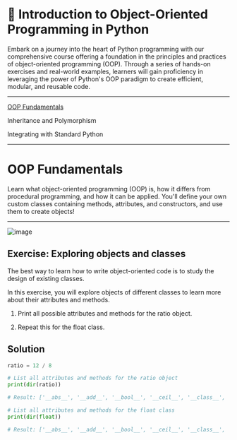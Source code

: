# 🐍 Introduction to Object-Oriented Programming in Python

Embark on a journey into the heart of Python programming with our comprehensive course offering a foundation in the principles and practices of object-oriented programming (OOP). Through a series of hands-on exercises and real-world examples, learners will gain proficiency in leveraging the power of Python's OOP paradigm to create efficient, modular, and reusable code.

--------------

[OOP Fundamentals](https://github.com/janaom/datacamp-professional-data-engineer-in-python/blob/main/introduction-to-object-oriented-programming-in-python/README.md#oop-fundamentals)

Inheritance and Polymorphism

Integrating with Standard Python

-----------------

# OOP Fundamentals

Learn what object-oriented programming (OOP) is, how it differs from procedural programming, and how it can be applied. You'll define your own custom classes containing methods, attributes, and constructors, and use them to create objects!

---------------

![image](https://github.com/user-attachments/assets/523e6e8c-e3b3-4646-8d39-25883d6faa7f)


## Exercise: Exploring objects and classes

The best way to learn how to write object-oriented code is to study the design of existing classes.

In this exercise, you will explore objects of different classes to learn more about their attributes and methods.

  1) Print all possible attributes and methods for the ratio object.

  2) Repeat this for the float class.

## Solution

```python
ratio = 12 / 8

# List all attributes and methods for the ratio object
print(dir(ratio))

# Result: ['__abs__', '__add__', '__bool__', '__ceil__', '__class__', '__delattr__', '__dir__', '__divmod__', '__doc__', '__eq__', '__float__', '__floor__', '__floordiv__', '__format__', '__ge__', '__getattribute__', '__getformat__', '__getnewargs__', '__gt__', '__hash__', '__init__', '__init_subclass__', '__int__', '__le__', '__lt__', '__mod__', '__mul__', '__ne__', '__neg__', '__new__', '__pos__', '__pow__', '__radd__', '__rdivmod__', '__reduce__', '__reduce_ex__', '__repr__', '__rfloordiv__', '__rmod__', '__rmul__', '__round__', '__rpow__', '__rsub__', '__rtruediv__', '__set_format__', '__setattr__', '__sizeof__', '__str__', '__sub__', '__subclasshook__', '__truediv__', '__trunc__', 'as_integer_ratio', 'conjugate', 'fromhex', 'hex', 'imag', 'is_integer', 'real']

# List all attributes and methods for the float class
print(dir(float))

# Result: ['__abs__', '__add__', '__bool__', '__ceil__', '__class__', '__delattr__', '__dir__', '__divmod__', '__doc__', '__eq__', '__float__', '__floor__', '__floordiv__', '__format__', '__ge__', '__getattribute__', '__getformat__', '__getnewargs__', '__gt__', '__hash__', '__init__', '__init_subclass__', '__int__', '__le__', '__lt__', '__mod__', '__mul__', '__ne__', '__neg__', '__new__', '__pos__', '__pow__', '__radd__', '__rdivmod__', '__reduce__', '__reduce_ex__', '__repr__', '__rfloordiv__', '__rmod__', '__rmul__', '__round__', '__rpow__', '__rsub__', '__rtruediv__', '__set_format__', '__setattr__', '__sizeof__', '__str__', '__sub__', '__subclasshook__', '__truediv__', '__trunc__', 'as_integer_ratio', 'conjugate', 'fromhex', 'hex', 'imag', 'is_integer', 'real']
```

